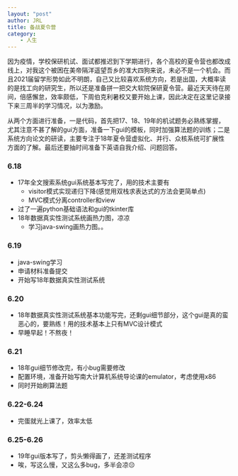 ```yaml
---
layout: "post"
author: JRL
title: 备战夏令营
category:
    - 人生
---
```


因为疫情，学校保研机试、面试都推迟到下学期进行，各个高校的夏令营也都改成线上，对我这个被困在美帝隔洋遥望吾乡的准大四狗来说，未必不是一个机会。而且2021届留学形势如此不明朗，自己又比较喜欢系统方向，若是出国，大概率读的是找工向的研究生，所以还是准备拼一把交大软院保研夏令营。最近天天待在房间，倍感懈怠，效率颇低，下周伯克利暑校又要开始上课，因此决定在这里记录接下来三周半的学习情况，以为激励。

从两个方面进行准备，一是代码，首先把17、18、19年的机试题务必熟练掌握，尤其注意不甚了解的gui方面，准备一下gui的模板，同时加强算法题的训练；二是系统方向论文的研读，主要专注于18年夏令营虚拟化、并行、众核系统可扩展性方面的了解。最后还要抽时间准备下英语自我介绍、问题回答。

### 6.18

+ 17年全文搜索系统gui系统基本写完了，用的技术主要有
  + visitor模式实现递归下降(感觉用双栈求表达式的方法会更简单点)
  + MVC模式分离controller和view
+ 过了一遍python基础语法和gui的tkinter库
+ 18年数据真实性测试系统画热力图，凉凉
  + 学习java-swing画热力图。。

### 6.19

+ java-swing学习
+ 申请材料准备提交
+ 开始写18年数据真实性测试系统

### 6.20

+ 18年数据真实性测试系统基本功能写完，还剩gui细节部分，这个gui是真的蛮恶心的，要熟练！用的技术基本上只有MVC设计模式
+ 早睡早起！不熬夜！

### 6.21

+ 18年gui细节修改完，有小bug需要修改
+ 配置环境，准备开始写南大计算机系统导论课的emulator，考虑使用x86
+ 同时开始刷算法题

### 6.22-6.24

+ 完蛋就光上课了，效率太低

### 6.25-6.26

+ 19年gui版本写了，剪头懒得画了，还差测试程序
+ 唉，写这么慢，又这么多bug，多半会凉😔
